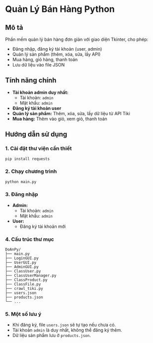 # Quản Lý Bán Hàng Python

## Mô tả
Phần mềm quản lý bán hàng đơn giản với giao diện Tkinter, cho phép:
- Đăng nhập, đăng ký tài khoản (user, admin)
- Quản lý sản phẩm (thêm, xóa, sửa, lấy API)
- Mua hàng, giỏ hàng, thanh toán
- Lưu dữ liệu vào file JSON

## Tính năng chính
- **Tài khoản admin duy nhất:**  
  - Tài khoản: `admin`  
  - Mật khẩu: `admin`
- **Đăng ký tài khoản user**
- **Quản lý sản phẩm:** Thêm, xóa, sửa, lấy dữ liệu từ API Tiki
- **Mua hàng:** Thêm vào giỏ, xem giỏ, thanh toán

## Hướng dẫn sử dụng

### 1. Cài đặt thư viện cần thiết
```bash
pip install requests
```

### 2. Chạy chương trình
```bash
python main.py
```

### 3. Đăng nhập
- **Admin:**  
  - Tài khoản: `admin`  
  - Mật khẩu: `admin`
- **User:**  
  - Đăng ký tài khoản mới

### 4. Cấu trúc thư mục
```
DoAnPy/
├── main.py
├── LoginGUI.py
├── UserGUI.py
├── AdminGUI.py
├── ClassUser.py
├── ClassUserManager.py
├── ClassProduct.py
├── ClassFile.py
├── crawl_tiki.py
├── users.json
├── products.json
└── ...
```

### 5. Một số lưu ý
- Khi đăng ký, file `users.json` sẽ tự tạo nếu chưa có.
- Tài khoản `admin` là duy nhất, không thể đăng ký thêm.
- Dữ liệu sản phẩm lưu ở `products.json`.
